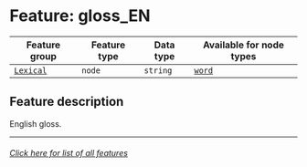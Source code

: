 # Feature: gloss_EN

Feature group | Feature type | Data type | Available for node types
---  | --- | --- | ---
[`Lexical`](home.md#lexical-features) | `node` | `string`  | [`word`](wordnodefeatures.md#readme)

## Feature description

English gloss.

---
###### [Click here for list of all features](home.md#readme)
